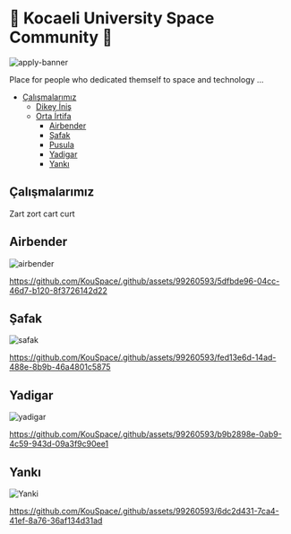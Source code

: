 # 🚀 Kocaeli University Space Community 🚀
![apply-banner](https://github.com/KouSpace/.github/assets/99260593/e7029da8-3a8a-47d7-bb2d-96050fb96d66)

Place for people who dedicated themself to space and technology ...


* [Çalışmalarımız](#çalışmalarımız)
   * [Dikey İniş](#dikey-inis)
   * [Orta İrtifa](#orta-irtifa)
      * [Airbender](#airbender)
      * [Şafak](#şafak)
      * [Pusula](#pusula)
      * [Yadigar](#yadigar)
      * [Yankı](#Yankı)
    
## Çalışmalarımız

Zart zort cart curt

## Airbender

![airbender](https://github.com/KouSpace/.github/assets/99260593/265d4818-74b7-4816-91ad-47580a5d3661)

https://github.com/KouSpace/.github/assets/99260593/5dfbde96-04cc-46d7-b120-8f3726142d22

## Şafak

![safak](https://github.com/KouSpace/.github/assets/99260593/fb5f123c-5c77-4f45-8875-2eb0f97f3601)

https://github.com/KouSpace/.github/assets/99260593/fed13e6d-14ad-488e-8b9b-46a4801c5875

## Yadigar

![yadigar](https://github.com/KouSpace/.github/assets/99260593/18fa95c7-ab2b-4c57-b349-66332281df3b)

https://github.com/KouSpace/.github/assets/99260593/b9b2898e-0ab9-4c59-943d-09a3f9c90ee1

## Yankı

![Yanki](https://github.com/KouSpace/.github/assets/99260593/3c924147-921e-4a13-b283-9995e7234eaa)

https://github.com/KouSpace/.github/assets/99260593/6dc2d431-7ca4-41ef-8a76-36af134d31ad

